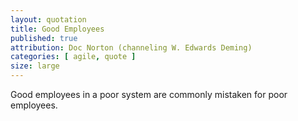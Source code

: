 ```yaml
---
layout: quotation
title: Good Employees
published: true
attribution: Doc Norton (channeling W. Edwards Deming)
categories: [ agile, quote ]
size: large
---
```


Good employees in a poor system are commonly mistaken for poor employees.

